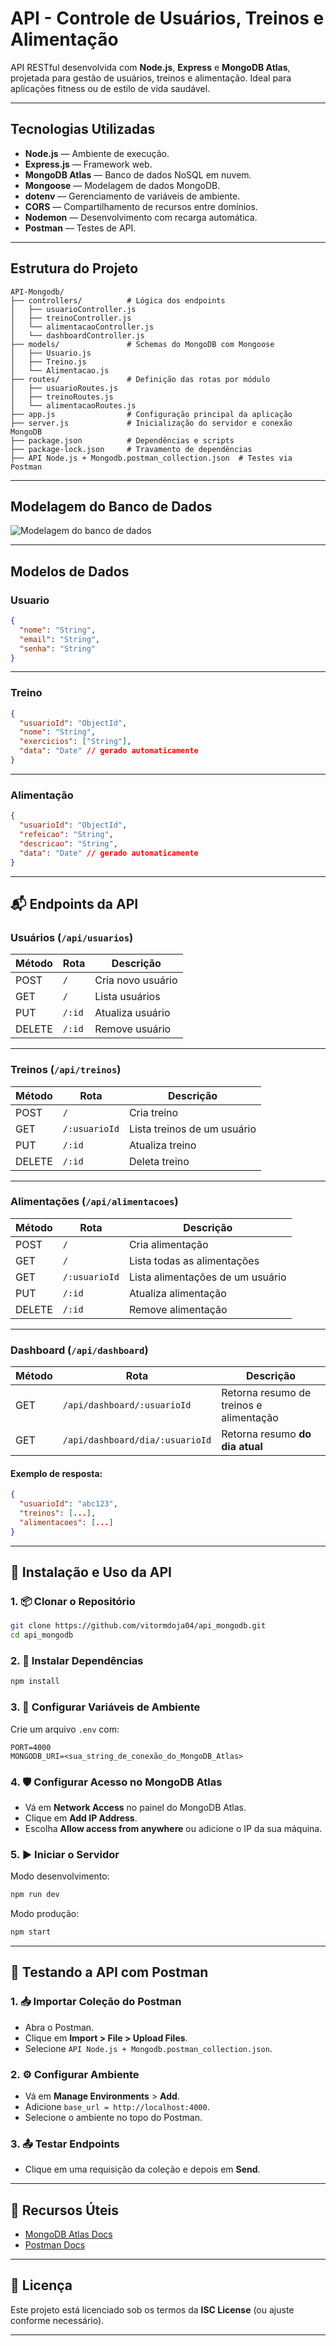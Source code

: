 
# API - Controle de Usuários, Treinos e Alimentação

API RESTful desenvolvida com **Node.js**, **Express** e **MongoDB Atlas**, projetada para gestão de usuários, treinos e alimentação. Ideal para aplicações fitness ou de estilo de vida saudável.

---

## Tecnologias Utilizadas

- **Node.js** — Ambiente de execução.
- **Express.js** — Framework web.
- **MongoDB Atlas** — Banco de dados NoSQL em nuvem.
- **Mongoose** — Modelagem de dados MongoDB.
- **dotenv** — Gerenciamento de variáveis de ambiente.
- **CORS** — Compartilhamento de recursos entre domínios.
- **Nodemon** — Desenvolvimento com recarga automática.
- **Postman** — Testes de API.

---

## Estrutura do Projeto

```
API-Mongodb/
├── controllers/          # Lógica dos endpoints
│   ├── usuarioController.js
│   ├── treinoController.js
│   └── alimentacaoController.js
│   └── dashboardController.js
├── models/               # Schemas do MongoDB com Mongoose
│   ├── Usuario.js
│   ├── Treino.js
│   └── Alimentacao.js
├── routes/               # Definição das rotas por módulo
│   ├── usuarioRoutes.js
│   ├── treinoRoutes.js
│   └── alimentacaoRoutes.js
├── app.js                # Configuração principal da aplicação
├── server.js             # Inicialização do servidor e conexão MongoDB
├── package.json          # Dependências e scripts
├── package-lock.json     # Travamento de dependências
├── API Node.js + Mongodb.postman_collection.json  # Testes via Postman
```

---

## Modelagem do Banco de Dados

![Modelagem do banco de dados](imagens/2cb275e1-5f07-4370-92f1-18ec861a8029.jpeg)

---

## Modelos de Dados

### Usuario

```json
{
  "nome": "String",
  "email": "String",
  "senha": "String"
}
```

---

### Treino

```json
{
  "usuarioId": "ObjectId",
  "nome": "String",
  "exercicios": ["String"],
  "data": "Date" // gerado automaticamente
}
```

---

### Alimentação

```json
{
  "usuarioId": "ObjectId",
  "refeicao": "String",
  "descricao": "String",
  "data": "Date" // gerado automaticamente
}
```

---

## 📬 Endpoints da API

### Usuários (`/api/usuarios`)
| Método | Rota             | Descrição             |
|--------|------------------|------------------------|
| POST   | `/`              | Cria novo usuário      |
| GET    | `/`              | Lista usuários         |
| PUT    | `/:id`           | Atualiza usuário       |
| DELETE | `/:id`           | Remove usuário         |

---

### Treinos (`/api/treinos`)
| Método | Rota                      | Descrição                        |
|--------|---------------------------|----------------------------------|
| POST   | `/`                       | Cria treino                      |
| GET    | `/:usuarioId`             | Lista treinos de um usuário      |
| PUT    | `/:id`                    | Atualiza treino                  |
| DELETE | `/:id`                    | Deleta treino                    |

---

### Alimentações (`/api/alimentacoes`)
| Método | Rota                      | Descrição                            |
|--------|---------------------------|--------------------------------------|
| POST   | `/`                       | Cria alimentação                     |
| GET    | `/`                       | Lista todas as alimentações          |
| GET    | `/:usuarioId`             | Lista alimentações de um usuário     |
| PUT    | `/:id`                    | Atualiza alimentação                 |
| DELETE | `/:id`                    | Remove alimentação                   |

---

### Dashboard (`/api/dashboard`)
| Método | Rota                                 | Descrição                                   |
|--------|--------------------------------------|---------------------------------------------|
| GET    | `/api/dashboard/:usuarioId`          | Retorna resumo de treinos e alimentação     |
| GET    | `/api/dashboard/dia/:usuarioId`      | Retorna resumo **do dia atual**             |

#### Exemplo de resposta:

```json
{
  "usuarioId": "abc123",
  "treinos": [...],
  "alimentacoes": [...]
}
```

---

## 🚀 Instalação e Uso da API

### 1. 📦 Clonar o Repositório

```bash
git clone https://github.com/vitormdoja04/api_mongodb.git
cd api_mongodb
```

### 2. 📁 Instalar Dependências

```bash
npm install
```

### 3. 🔐 Configurar Variáveis de Ambiente

Crie um arquivo `.env` com:

```env
PORT=4000
MONGODB_URI=<sua_string_de_conexão_do_MongoDB_Atlas>
```

### 4. 🛡️ Configurar Acesso no MongoDB Atlas

- Vá em **Network Access** no painel do MongoDB Atlas.
- Clique em **Add IP Address**.
- Escolha **Allow access from anywhere** ou adicione o IP da sua máquina.

### 5. ▶️ Iniciar o Servidor

Modo desenvolvimento:

```bash
npm run dev
```

Modo produção:

```bash
npm start
```

---

## 🧪 Testando a API com Postman

### 1. 📥 Importar Coleção do Postman

- Abra o Postman.
- Clique em **Import > File > Upload Files**.
- Selecione `API Node.js + Mongodb.postman_collection.json`.

### 2. ⚙️ Configurar Ambiente

- Vá em **Manage Environments** > **Add**.
- Adicione `base_url = http://localhost:4000`.
- Selecione o ambiente no topo do Postman.

### 3. 📤 Testar Endpoints

- Clique em uma requisição da coleção e depois em **Send**.

---

## 🧰 Recursos Úteis

- [MongoDB Atlas Docs](https://www.mongodb.com/docs/atlas/)
- [Postman Docs](https://learning.postman.com/docs/getting-started/introduction/)

---

## 📄 Licença

Este projeto está licenciado sob os termos da **ISC License** (ou ajuste conforme necessário).

---
